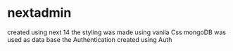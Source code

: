 # nextadmin
 created using next 14
 the styling was made using vanila Css
 mongoDB was used as data base
 the Authentication created using Auth